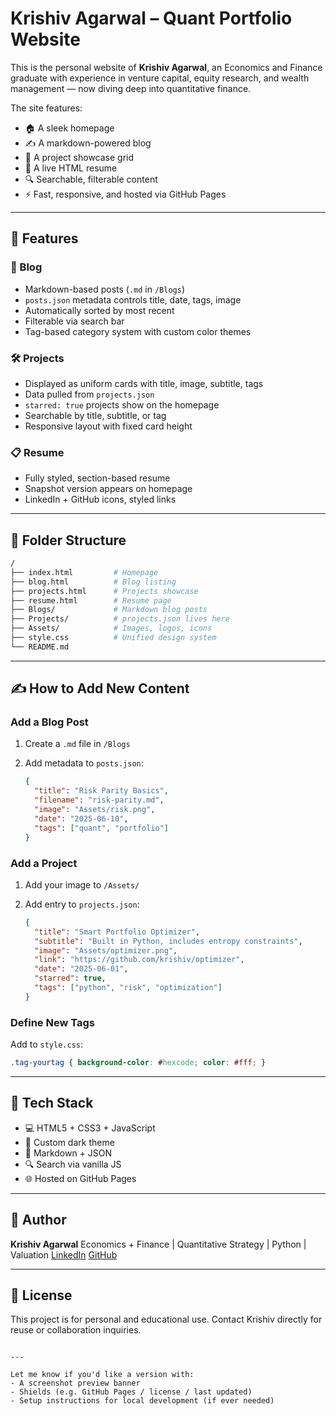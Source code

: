 # Krishiv Agarwal – Quant Portfolio Website

This is the personal website of **Krishiv Agarwal**, an Economics and Finance graduate with experience in venture capital, equity research, and wealth management — now diving deep into quantitative finance.

The site features:
- 🏠 A sleek homepage
- ✍️ A markdown-powered blog
- 💼 A project showcase grid
- 📄 A live HTML resume
- 🔍 Searchable, filterable content
- ⚡ Fast, responsive, and hosted via GitHub Pages

---

## 🚀 Features

### 🧠 Blog
- Markdown-based posts (`.md` in `/Blogs`)
- `posts.json` metadata controls title, date, tags, image
- Automatically sorted by most recent
- Filterable via search bar
- Tag-based category system with custom color themes

### 🛠️ Projects
- Displayed as uniform cards with title, image, subtitle, tags
- Data pulled from `projects.json`
- `starred: true` projects show on the homepage
- Searchable by title, subtitle, or tag
- Responsive layout with fixed card height

### 📋 Resume
- Fully styled, section-based resume
- Snapshot version appears on homepage
- LinkedIn + GitHub icons, styled links

---

## 📁 Folder Structure

```bash
/
├── index.html         # Homepage
├── blog.html          # Blog listing
├── projects.html      # Projects showcase
├── resume.html        # Resume page
├── Blogs/             # Markdown blog posts
├── Projects/          # projects.json lives here
├── Assets/            # Images, logos, icons
├── style.css          # Unified design system
└── README.md
````

---

## ✍️ How to Add New Content

### Add a Blog Post

1. Create a `.md` file in `/Blogs`
2. Add metadata to `posts.json`:

   ```json
   {
     "title": "Risk Parity Basics",
     "filename": "risk-parity.md",
     "image": "Assets/risk.png",
     "date": "2025-06-10",
     "tags": ["quant", "portfolio"]
   }
   ```

### Add a Project

1. Add your image to `/Assets/`
2. Add entry to `projects.json`:

   ```json
   {
     "title": "Smart Portfolio Optimizer",
     "subtitle": "Built in Python, includes entropy constraints",
     "image": "Assets/optimizer.png",
     "link": "https://github.com/krishiv/optimizer",
     "date": "2025-06-01",
     "starred": true,
     "tags": ["python", "risk", "optimization"]
   }
   ```

### Define New Tags

Add to `style.css`:

```css
.tag-yourtag { background-color: #hexcode; color: #fff; }
```

---

## 🧪 Tech Stack

* 💻 HTML5 + CSS3 + JavaScript
* 🎨 Custom dark theme
* 📄 Markdown + JSON
* 🔍 Search via vanilla JS
* 🌐 Hosted on GitHub Pages

---

## 🧠 Author

**Krishiv Agarwal**
Economics + Finance | Quantitative Strategy | Python | Valuation
[LinkedIn](https://www.linkedin.com/in/krishiv-agarwal-7026ab142/)
[GitHub](https://github.com/YOUR_USERNAME)

---

## 📜 License

This project is for personal and educational use. Contact Krishiv directly for reuse or collaboration inquiries.

```

---

Let me know if you'd like a version with:
- A screenshot preview banner
- Shields (e.g. GitHub Pages / license / last updated)
- Setup instructions for local development (if ever needed)
```
